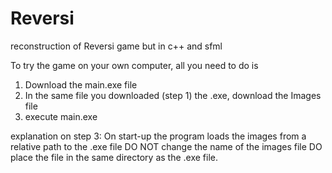 # Reversi
reconstruction of Reversi game but in c++ and sfml

To try the game on your own computer, all you need to do is
1) Download the main.exe file
2) In the same file you downloaded (step 1) the .exe, download the Images file
3) execute main.exe

explanation on step 3:
On start-up the program loads the images from a relative path to the .exe file
DO NOT change the name of the images file
DO place the file in the same directory as the .exe file.
